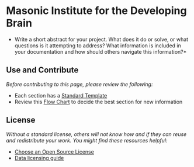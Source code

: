 # Masonic Institute for the Developing Brain

*  Write a short abstract for your project.  What does it do or solve, or what questions is it attempting to address?  What information is included in your documentation and how should others navigate this information?*


## Use and Contribute

*Before contributing to this page, please review the following:*

- Each section has a [Standard Template](insertlink)
- Review this [Flow Chart](insertlink) to decide the best section for new information


## License

*Without a standard license, others will not know how and if they can reuse and redistribute your work. You might find these resources helpful:*

- [Choose an Open Source License](https://choosealicense.com/)
- [Data licensing guide](https://guides.nyu.edu/data_management/data-licensing)
